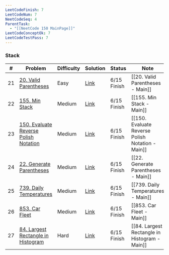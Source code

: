```yaml
---
LeetCodeFinish: 7
LeetCodeNum: 7
NeetCodeSeq: 4
ParentTask:
  - "[[NeetCode 150 MainPage]]"
LeetCodeConceptOk: 7
LeetCodeTestPass: 7
---
```


### Stack

| #   | Problem                                                                                                  | Difficulty | Solution                                                               | Status      | Note                                             |
| --- | -------------------------------------------------------------------------------------------------------- | ---------- | ---------------------------------------------------------------------- | ----------- | ------------------------------------------------ |
| 21  | [20. Valid Parentheses](https://leetcode.com/problems/valid-parentheses/)                                | Easy       | [Link](https://neetcode.io/solutions/valid-parentheses)                | 6/15 Finish | [[20. Valid Parentheses - Main]]                 |
| 22  | [155. Min Stack](https://leetcode.com/problems/min-stack/)                                               | Medium     | [Link](https://neetcode.io/solutions/min-stack)                        | 6/15 Finish | [[155. Min Stack - Main]]                        |
| 23  | [150. Evaluate Reverse Polish Notation](https://leetcode.com/problems/evaluate-reverse-polish-notation/) | Medium     | [Link](https://neetcode.io/solutions/evaluate-reverse-polish-notation) | 6/15 Finish | [[150. Evaluate Reverse Polish Notation - Main]] |
| 24  | [22. Generate Parentheses](https://leetcode.com/problems/generate-parentheses/)                          | Medium     | [Link](https://neetcode.io/solutions/generate-parentheses)             | 6/15 Finish | [[22. Generate Parentheses - Main]]              |
| 25  | [739. Daily Temperatures](https://leetcode.com/problems/daily-temperatures/)                             | Medium     | [Link](https://neetcode.io/solutions/daily-temperatures)               | 6/15 Finish | [[739. Daily Temperatures - Main]]               |
| 26  | [853. Car Fleet](https://leetcode.com/problems/car-fleet/)                                               | Medium     | [Link](https://neetcode.io/solutions/car-fleet)                        | 6/15 Finish | [[853. Car Fleet - Main]]                        |
| 27  | [84. Largest Rectangle in Histogram](https://leetcode.com/problems/largest-rectangle-in-histogram/)      | Hard       | [Link](https://neetcode.io/solutions/largest-rectangle-in-histogram)   | 6/15 Finish | [[84. Largest Rectangle in Histogram - Main]]    |
